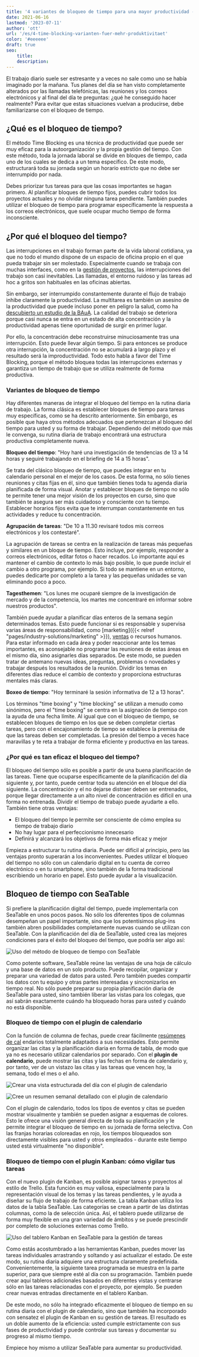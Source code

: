 ```yaml
---
title: '4 variantes de bloqueo de tiempo para una mayor productividad - SeaTable'
date: 2021-06-16
lastmod: '2023-07-11'
author: 'ott'
url: '/es/4-time-blocking-varianten-fuer-mehr-produktivitaet'
color: '#eeeeee'
draft: true
seo:
    title:
    description:
---
```


El trabajo diario suele ser estresante y a veces no sale como uno se había imaginado por la mañana. Tus planes del día se han visto completamente alterados por las llamadas telefónicas, las reuniones y los correos electrónicos y al final del día te preguntas: ¿qué he conseguido hacer realmente? Para evitar que estas situaciones vuelvan a producirse, debe familiarizarse con el bloqueo de tiempo.

## ¿Qué es el bloqueo de tiempo?

El método Time Blocking es una técnica de productividad que puede ser muy eficaz para la autoorganización y la propia gestión del tiempo. Con este método, toda la jornada laboral se divide en bloques de tiempo, cada uno de los cuales se dedica a un tema específico. De este modo, estructurará toda su jornada según un horario estricto que no debe ser interrumpido por nada.

Debes priorizar tus tareas para que las cosas importantes se hagan primero. Al planificar bloques de tiempo fijos, puedes cubrir todos los proyectos actuales y no olvidar ninguna tarea pendiente. También puedes utilizar el bloqueo de tiempo para programar específicamente la respuesta a los correos electrónicos, que suele ocupar mucho tiempo de forma inconsciente.

## ¿Por qué el bloqueo del tiempo?

Las interrupciones en el trabajo forman parte de la vida laboral cotidiana, ya que no todo el mundo dispone de un espacio de oficina propio en el que pueda trabajar sin ser molestado. Especialmente cuando se trabaja con muchas interfaces, como en la [gestión de proyectos](https://seatable.io/es/projektmanagement/), las interrupciones del trabajo son casi inevitables. Las llamadas, el entorno ruidoso y las tareas ad hoc a gritos son habituales en las oficinas abiertas.

Sin embargo, ser interrumpido constantemente durante el flujo de trabajo inhibe claramente la productividad. La multitarea es también un asesino de la productividad que puede incluso poner en peligro la salud, como ha [descubierto un estudio de la BAuA](https://www.baua.de/DE/Angebote/Publikationen/Praxis/A78.pdf?__blob=publicationFile&v). La calidad del trabajo se deteriora porque casi nunca se entra en un estado de alta concentración y la productividad apenas tiene oportunidad de surgir en primer lugar.

Por ello, la concentración debe reconstruirse minuciosamente tras una interrupción. Esto puede llevar algún tiempo. Si para entonces se produce otra interrupción, la concentración no se acumulará a largo plazo y el resultado será la improductividad. Todo esto habla a favor del Time Blocking, porque el método bloquea todas las interrupciones externas y garantiza un tiempo de trabajo que se utiliza realmente de forma productiva.

### Variantes de bloqueo de tiempo

Hay diferentes maneras de integrar el bloqueo del tiempo en la rutina diaria de trabajo. La forma clásica es establecer bloques de tiempo para tareas muy específicas, como se ha descrito anteriormente. Sin embargo, es posible que haya otros métodos adecuados que pertenezcan al bloqueo del tiempo para usted y su forma de trabajar. Dependiendo del método que más le convenga, su rutina diaria de trabajo encontrará una estructura productiva completamente nueva.

**Bloqueo del tiempo**: "Hoy haré una investigación de tendencias de 13 a 14 horas y seguiré trabajando en el briefing de 14 a 15 horas".

Se trata del clásico bloqueo de tiempo, que puedes integrar en tu calendario personal en el mejor de los casos. De esta forma, no sólo tienes reuniones y citas fijas en él, sino que también tienes toda tu agenda diaria planificada de forma visual. Anotar y establecer bloques de tiempo no sólo te permite tener una mejor visión de los proyectos en curso, sino que también te asegura ser más cuidadoso y consciente con tu tiempo. Establecer horarios fijos evita que te interrumpan constantemente en tus actividades y reduce tu concentración.

**Agrupación de tareas**: "De 10 a 11.30 revisaré todos mis correos electrónicos y los contestaré".

La agrupación de tareas se centra en la realización de tareas más pequeñas y similares en un bloque de tiempo. Esto incluye, por ejemplo, responder a correos electrónicos, editar fotos o hacer recados. Lo importante aquí es mantener el cambio de contexto lo más bajo posible, lo que puede incluir el cambio a otro programa, por ejemplo. Si todo se mantiene en un entorno, puedes dedicarte por completo a la tarea y las pequeñas unidades se van eliminando poco a poco.

**Tagesthemen**: "Los lunes me ocuparé siempre de la investigación de mercado y de la competencia, los martes me concentraré en informar sobre nuestros productos".

También puede ayudar a planificar días enteros de la semana según determinados temas. Esto puede funcionar si es responsable y supervisa varias áreas de responsabilidad, como [marketing]({{< relref "pages/industry-solutions/marketing" >}}), [ventas](https://seatable.io/es/vertrieb/) o recursos humanos. Para estar informado en cada área y poder reaccionar ante los temas importantes, es aconsejable no programar las reuniones de estas áreas en el mismo día, sino asignarles días separados. De este modo, se pueden tratar de antemano nuevas ideas, preguntas, problemas o novedades y trabajar después los resultados de la reunión. Dividir los temas en diferentes días reduce el cambio de contexto y proporciona estructuras mentales más claras.

**Boxeo de tiempo**: "Hoy terminaré la sesión informativa de 12 a 13 horas".

Los términos "time boxing" y "time blocking" se utilizan a menudo como sinónimos, pero el "time boxing" se centra en la asignación de tiempo con la ayuda de una fecha límite. Al igual que con el bloqueo de tiempo, se establecen bloques de tiempo en los que se deben completar ciertas tareas, pero con el encajonamiento de tiempo se establece la premisa de que las tareas deben ser completadas. La presión del tiempo a veces hace maravillas y te reta a trabajar de forma eficiente y productiva en las tareas.

### ¿Por qué es tan eficaz el bloqueo del tiempo?

El bloqueo del tiempo sólo es posible a partir de una buena planificación de las tareas. Tiene que ocuparse específicamente de la planificación del día siguiente y, por tanto, puede centrar toda su atención en el bloque del día siguiente. La concentración y el no dejarse distraer deben ser entrenados, porque llegar directamente a un alto nivel de concentración es difícil en una forma no entrenada. Dividir el tiempo de trabajo puede ayudarte a ello. También tiene otras ventajas:

- El bloqueo del tiempo le permite ser consciente de cómo emplea su tiempo de trabajo diario
- No hay lugar para el perfeccionismo innecesario
- Definirá y alcanzará los objetivos de forma más eficaz y mejor

Empieza a estructurar tu rutina diaria. Puede ser difícil al principio, pero las ventajas pronto superarán a los inconvenientes. Puedes utilizar el bloqueo del tiempo no sólo con un calendario digital en tu cuenta de correo electrónico o en tu smartphone, sino también de la forma tradicional escribiendo un horario en papel. Esto puede ayudar a la visualización.

## Bloqueo de tiempo con SeaTable

Si prefiere la planificación digital del tiempo, puede implementarla con SeaTable en unos pocos pasos. No sólo los diferentes tipos de columnas desempeñan un papel importante, sino que los potentísimos plug-ins también abren posibilidades completamente nuevas cuando se utilizan con SeaTable. Con la planificación del día de SeaTable, usted crea las mejores condiciones para el éxito del bloqueo del tiempo, que podría ser algo así:

![Uso del método de bloqueo de tiempo con SeaTable](https://seatable.de/wp-content/uploads/2021/06/Calendar-Basic-View.jpg)

Como potente software, SeaTable reúne las ventajas de una hoja de cálculo y una base de datos en un solo producto. Puede recopilar, organizar y preparar una variedad de datos para usted. Pero también puedes compartir los datos con tu equipo y otras partes interesadas y sincronizarlos en tiempo real. No sólo puede preparar su propia planificación diaria de SeaTable para usted, sino también liberar las vistas para los colegas, que así sabrán exactamente cuándo ha bloqueado horas para usted y cuándo no está disponible.

### Bloqueo de tiempo con el plugin de calendario

Con la función de columna de fechas, puede crear fácilmente [resúmenes de cal](https://seatable.io/es/docs/handbuch/seatable-nutzen/ansichten/) endarios totalmente adaptados a sus necesidades. Esto permite organizar las citas y la planificación diaria en forma de tabla, de modo que ya no es necesario utilizar calendarios por separado. Con el **plugin de calendario**, puede mostrar las citas y las fechas en forma de calendario y, por tanto, ver de un vistazo las citas y las tareas que vencen hoy, la semana, todo el mes o el año.

![Crear una vista estructurada del día con el plugin de calendario](https://seatable.de/wp-content/uploads/2021/06/Daily-View.jpg)

![Cree un resumen semanal detallado con el plugin de calendario](https://seatable.de/wp-content/uploads/2021/06/Weekly-View.jpg)

Con el plugin de calendario, todos los tipos de eventos y citas se pueden mostrar visualmente y también se pueden asignar a esquemas de colores. Esto le ofrece una visión general directa de toda su planificación y le permite integrar el bloqueo de tiempo en su jornada de forma selectiva. Con las franjas horarias coloreadas en rojo, los tiempos bloqueados son directamente visibles para usted y otros empleados - durante este tiempo usted está virtualmente "no disponible".

### Bloqueo de tiempo con el plugin Kanban: cómo vigilar tus tareas

Con el nuevo plugin de Kanban, es posible asignar tareas y proyectos al estilo de Trello. Esta función es muy valiosa, especialmente para la representación visual de los temas y las tareas pendientes, y le ayuda a diseñar su flujo de trabajo de forma eficiente. La tabla Kanban utiliza los datos de la tabla SeaTable. Las categorías se crean a partir de las distintas columnas, como la de selección única. Así, el tablero puede utilizarse de forma muy flexible en una gran variedad de ámbitos y se puede prescindir por completo de soluciones externas como Trello.

![Uso del tablero Kanban en SeaTable para la gestión de tareas](https://seatable.de/wp-content/uploads/2021/06/Kanban.jpg)

Como estás acostumbrado a las herramientas Kanban, puedes mover las tareas individuales arrastrando y soltando y así actualizar el estado. De este modo, su rutina diaria adquiere una estructura claramente predefinida. Convenientemente, la siguiente tarea programada se muestra en la parte superior, para que siempre esté al día con su programación. También puede crear aquí tableros adicionales basados en diferentes vistas y centrarse sólo en las tareas relacionadas con el proyecto, por ejemplo. Se pueden crear nuevas entradas directamente en el tablero Kanban.

De este modo, no sólo ha integrado eficazmente el bloqueo de tiempo en su rutina diaria con el plugin de calendario, sino que también ha incorporado con sensatez el plugin de Kanban en su gestión de tareas. El resultado es un doble aumento de la eficiencia: usted cumple estrictamente con sus fases de productividad y puede controlar sus tareas y documentar su progreso al mismo tiempo.

Empiece hoy mismo a utilizar SeaTable para aumentar su productividad.
